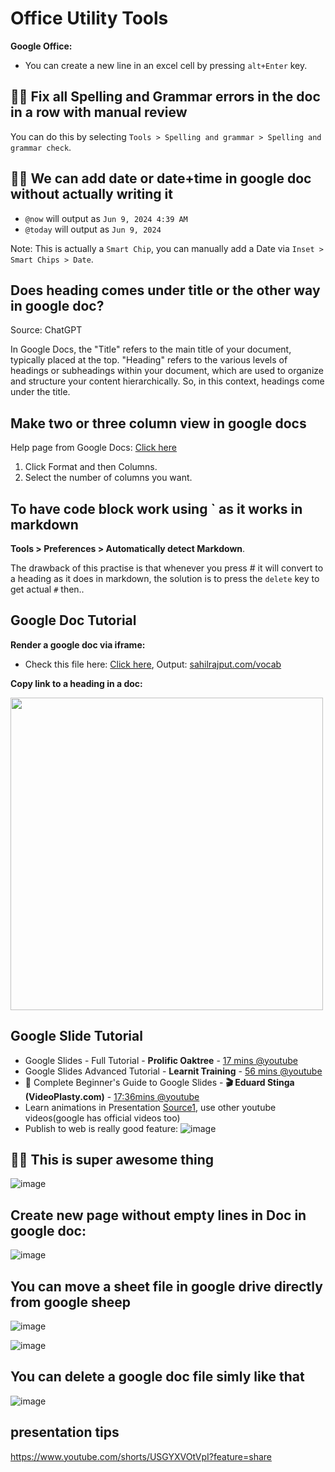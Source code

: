 # Office Utility Tools

**Google Office:**
- You can create a new line in an excel cell by pressing `alt+Enter` key.

## 🚀🚀 Fix all Spelling and Grammar errors in the doc in a row with manual review

You can do this by selecting `Tools > Spelling and grammar > Spelling and grammar check`.

## 🚀🚀 We can add date or date+time in google doc without actually writing it

- `@now` will output as `Jun 9, 2024 4:39 AM`
- `@today` will output as `Jun 9, 2024`

Note: This is actually a `Smart Chip`, you can manually add a Date via `Inset > Smart Chips > Date`.

## Does heading comes under title or the other way in google doc?

Source: ChatGPT

In Google Docs, the "Title" refers to the main title of your document, typically placed at the top. "Heading" refers to the various levels of headings or subheadings within your document, which are used to organize and structure your content hierarchically. So, in this context, headings come under the title.

## Make two or three column view in google docs

Help page from Google Docs: [Click here](https://support.google.com/docs/answer/7029052?hl=en&co=GENIE.Platform%3DDesktop)

1. Click Format and then Columns.
2. Select the number of columns you want.

## To have code block work using ` as it works in markdown

**Tools > Preferences > Automatically detect Markdown**.

The drawback of this practise is that whenever you press # it will convert to a heading as it does in markdown, the solution is to press the `delete` key to get actual `#` then..

## Google Doc Tutorial

**Render a google doc via iframe:**
- Check this file here: [Click here](https://github.com/sahilrajput03/sahilrajput03/blob/main/vocab.html), Output: [sahilrajput.com/vocab](https://sahilrajput.com/vocab)

**Copy link to a heading in a doc:**

<img width="500" src="https://github.com/sahilrajput03/sahilrajput03/assets/31458531/40b4d105-33e6-445b-8e27-961dee631f85" />

## Google Slide Tutorial

- Google Slides - Full Tutorial - **Prolific Oaktree** - [17 mins @youtube](https://www.youtube.com/watch?v=KFPB68S7L54)
- Google Slides Advanced Tutorial - **Learnit Training** - [56 mins @youtube](https://www.youtube.com/watch?v=pAATrf3NJ88)
- 📖 Complete Beginner's Guide to Google Slides - **🎬 Eduard Stinga (VideoPlasty.com)** - [17:36mins @youtube](https://youtu.be/OhshNXJtpkE)
- Learn animations in Presentation [Source1](https://www.youtube.com/watch?v=H2zAx21LxOY), use other youtube videos(google has official videos too)
- Publish to web is really good feature: ![image](https://user-images.githubusercontent.com/31458531/176400141-18c2e4ee-e97c-4a5a-b562-5679507e8bba.png)

## 🚀🚀 This is super awesome thing

![image](https://github.com/sahilrajput03/sahilrajput03/assets/31458531/3f9f58e0-9464-4f3e-936f-6c9aedda0e0d)

## Create new page without empty lines in Doc in google doc:

![image](https://user-images.githubusercontent.com/31458531/180400465-20115d09-c69a-4d50-8cad-0d479fb7c12c.png)


## You can move a sheet file in google drive directly from google sheep

![image](https://github.com/sahilrajput03/sahilrajput03/assets/31458531/0d70ec43-973d-4297-a3c2-9ddc2176cc57)

![image](https://github.com/sahilrajput03/sahilrajput03/assets/31458531/cda65b37-58ff-49c7-96f3-f753c1328358)

## You can delete a google doc file simly like that

![image](https://github.com/sahilrajput03/sahilrajput03/assets/31458531/32f19b2d-f26f-47be-9158-836848b47673)

## presentation tips

https://www.youtube.com/shorts/USGYXVOtVpI?feature=share
